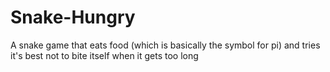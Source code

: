 # Snake-Hungry
A snake game that eats food (which is basically the symbol for pi) and tries it's best not to bite itself when it gets too long
